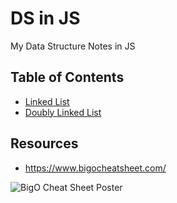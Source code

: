 # DS in JS
My Data Structure Notes in JS

## Table of Contents
 - [Linked List](https://github.com/eerFun/DS-in-JS/blob/main/01%20LinkedList.js)
 - [Doubly Linked List](https://github.com/eerFun/DS-in-JS/blob/main/02%20DoublyLinkedList.js)

## Resources
 - https://www.bigocheatsheet.com/

![BigO Cheat Sheet Poster](https://www.bigocheatsheet.com/img/big-o-cheat-sheet-poster.png)